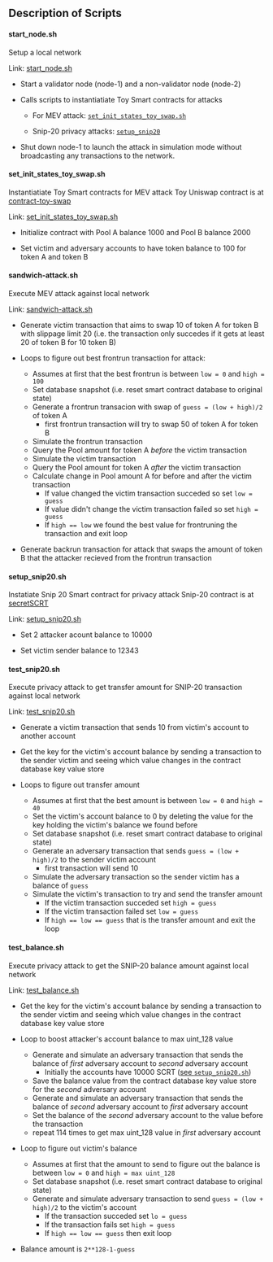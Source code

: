 ## Description of Scripts

#### start_node.sh
Setup a local network

Link: [start_node.sh](start_node.sh)

* Start a validator node (node-1) and a non-validator node (node-2)

* Calls scripts to instantiatiate Toy Smart contracts for attacks

    * For MEV attack: [`set_init_states_toy_swap.sh`](#set_init_states_toy_swapsh)

    * Snip-20 privacy attacks: [`setup_snip20`](#setup_snip20sh)

* Shut down node-1 to launch the attack in simulation mode without broadcasting any transactions to the network.


#### set_init_states_toy_swap.sh
Instantiatiate Toy Smart contracts for MEV attack
Toy Uniswap contract is at [contract-toy-swap](../contract-toy-swap/)

Link: [set_init_states_toy_swap.sh](set_init_states_toy_swap.sh)

* Initialize contract with Pool A balance 1000 and Pool B balance 2000

* Set victim and adversary accounts to have token balance to 100 for token A and token B


#### sandwich-attack.sh
Execute MEV attack against local network

Link: [sandwich-attack.sh](sandwich-attack.sh)

* Generate victim transaction that aims to swap 10 of token A for token B with slippage limit 20 (i.e. the transaction only succedes if it gets at least 20 of token B for 10 token B)

* Loops to figure out best frontrun transaction for attack:
    * Assumes at first that the best frontrun is between `low = 0` and `high = 100`
    * Set database snapshot (i.e. reset smart contract database to original state)
    * Generate a frontrun transacion with swap of `guess = (low + high)/2` of token A 
        * first frontrun transaction will try to swap 50 of token A for token B
    * Simulate the frontrun transaction 
    * Query the Pool amount for token A *before* the victim transaction
    * Simulate the victim transaction
    * Query the Pool amount for token A *after* the victim transaction
    * Calculate change in Pool amount A for before and after the victim transaction
        * If value changed the victim transaction succeded so set `low = guess`
        * If value didn't change the victim transaction failed so set `high = guess`
        * If `high == low` we found the best value for frontruning the transaction and exit loop

* Generate backrun transaction for attack that swaps the amount of token B that the attacker recieved from the frontrun transaction


#### setup_snip20.sh
Instatiate Snip 20 Smart contract for privacy attack
Snip-20 contract is at [secretSCRT](../secretSCRT/)

Link: [setup_snip20.sh](setup_snip20.sh)

* Set 2 attacker acount balance to 10000 

* Set victim sender balance to 12343

#### test_snip20.sh
Execute privacy attack to get transfer amount for SNIP-20 transaction against local network

Link: [test_snip20.sh](test_snip20.sh)

* Generate a victim transaction that sends 10 from victim's account to another account

* Get the key for the victim's account balance by sending a transaction to the sender victim  and seeing which value changes in the contract database key value store

* Loops to figure out transfer amount
    * Assumes at first that the best amount is between `low = 0` and `high = 40`
    * Set the victim's account balance to 0 by deleting the value for the key holding the victim's balance we found before
    * Set database snapshot (i.e. reset smart contract database to original state)
    * Generate an adversary transaction that sends `guess = (low + high)/2` to the sender victim account
        * first transaction will send 10
    * Simulate the adversary transaction so the sender victim has a balance of `guess`
    * Simulate the victim's transaction to try and send the transfer amount
        * If the victim transaction succeded set `high = guess`
        * If the victim transaction failed set `low = guess`
        * If `high == low == guess` that is the transfer amount and exit the loop

#### test_balance.sh
Execute privacy attack to get the SNIP-20 balance amount against local network

Link: [test_balance.sh](test_balance.sh)

* Get the key for the victim's account balance by sending a transaction to the sender victim  and seeing which value changes in the contract database key value store

* Loop to boost attacker's account balance to max uint_128 value
    * Generate and simulate an adversary transaction that sends the balance of *first* adversary account to *second* adversary account
        * Initially the accounts have 10000 SCRT ([see `setup_snip20.sh`](#setup_snip20sh))
    * Save the balance value from the contract database key value store for the *second* adversary account
    * Generate and simulate an adversary transaction that sends the balance of *second* adversary account to *first* adversary account
    * Set the balance of the *second* adversary account to the value before the transaction
    * repeat 114 times to get max uint_128 value in *first* adversary account

* Loop to figure out victim's balance
    * Assumes at first that the amount to send to figure out the balance is between `low = 0` and `high = max uint_128`
    * Set database snapshot (i.e. reset smart contract database to original state)
    * Generate and simulate adversary transaction to send `guess = (low + high)/2` to the victim's account
        * If the transaction succeded set `lo = guess`
        * If the transaction fails set `high = guess`
        * If `high == low == guess` then exit loop

* Balance amount is `2**128-1-guess`
